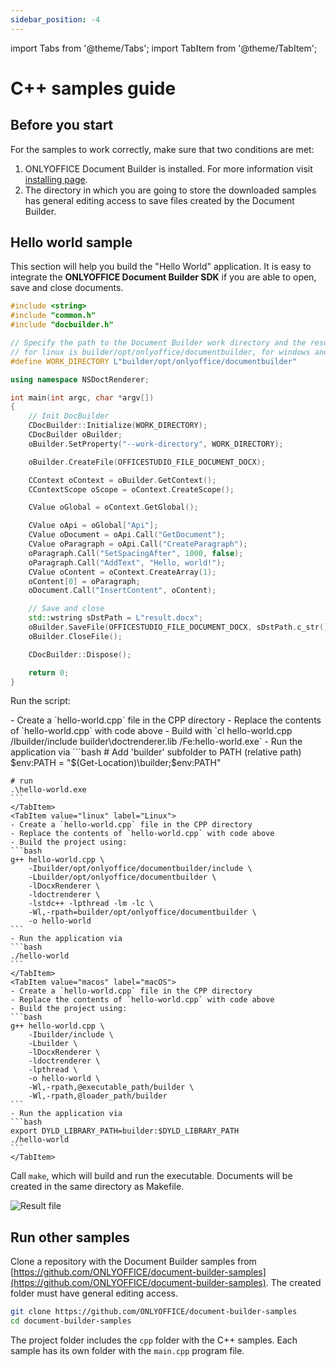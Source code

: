 ```yaml
---
sidebar_position: -4
---
```


import Tabs from '@theme/Tabs';
import TabItem from '@theme/TabItem';

# C++ samples guide

## Before you start

For the samples to work correctly, make sure that two conditions are met:

1. ONLYOFFICE Document Builder is installed. For more information visit [installing page](../get-started/installing.md).
2. The directory in which you are going to store the downloaded samples has general editing access to save files created by the Document Builder.

## Hello world sample

This section will help you build the "Hello World" application. It is easy to integrate the **ONLYOFFICE Document Builder SDK** if you are able to open, save and close documents.

```cpp
#include <string>
#include "common.h"
#include "docbuilder.h"

// Specify the path to the Document Builder work directory and the result path (where the generated file will be saved)
// for linux is builder/opt/onlyoffice/documentbuilder, for windows and mac is builder
#define WORK_DIRECTORY L"builder/opt/onlyoffice/documentbuilder"

using namespace NSDoctRenderer;

int main(int argc, char *argv[])
{
    // Init DocBuilder
    CDocBuilder::Initialize(WORK_DIRECTORY);
    CDocBuilder oBuilder;
    oBuilder.SetProperty("--work-directory", WORK_DIRECTORY);

    oBuilder.CreateFile(OFFICESTUDIO_FILE_DOCUMENT_DOCX);

    CContext oContext = oBuilder.GetContext();
    CContextScope oScope = oContext.CreateScope();

    CValue oGlobal = oContext.GetGlobal();

    CValue oApi = oGlobal["Api"];
    CValue oDocument = oApi.Call("GetDocument");
    CValue oParagraph = oApi.Call("CreateParagraph");
    oParagraph.Call("SetSpacingAfter", 1000, false);
    oParagraph.Call("AddText", "Hello, world!");
    CValue oContent = oContext.CreateArray(1);
    oContent[0] = oParagraph;
    oDocument.Call("InsertContent", oContent);

    // Save and close
    std::wstring sDstPath = L"result.docx";
    oBuilder.SaveFile(OFFICESTUDIO_FILE_DOCUMENT_DOCX, sDstPath.c_str());
    oBuilder.CloseFile();

    CDocBuilder::Dispose();

    return 0;
}
```

Run the script:

<Tabs>
    <TabItem value="windows" label="Windows">
    - Create a `hello-world.cpp` file in the CPP directory
    - Replace the contents of `hello-world.cpp` with code above
    - Build with `cl hello-world.cpp /Ibuilder/include builder\doctrenderer.lib /Fe:hello-world.exe`
    - Run the application via
    ```bash
    # Add 'builder' subfolder to PATH (relative path)
    $env:PATH = "$(Get-Location)\builder;$env:PATH"
    
    # run
    .\hello-world.exe
    ```
    </TabItem>
    <TabItem value="linux" label="Linux">
    - Create a `hello-world.cpp` file in the CPP directory
    - Replace the contents of `hello-world.cpp` with code above
    - Build the project using:
    ```bash
    g++ hello-world.cpp \
        -Ibuilder/opt/onlyoffice/documentbuilder/include \
        -Lbuilder/opt/onlyoffice/documentbuilder \
        -lDocxRenderer \
        -ldoctrenderer \
        -lstdc++ -lpthread -lm -lc \
        -Wl,-rpath=builder/opt/onlyoffice/documentbuilder \
        -o hello-world
    ```
    - Run the application via
    ```bash
    ./hello-world
    ```
    </TabItem>
    <TabItem value="macos" label="macOS">
    - Create a `hello-world.cpp` file in the CPP directory
    - Replace the contents of `hello-world.cpp` with code above
    - Build the project using:
    ```bash
    g++ hello-world.cpp \
        -Ibuilder/include \
        -Lbuilder \
        -lDocxRenderer \
        -ldoctrenderer \
        -lpthread \
        -o hello-world \
        -Wl,-rpath,@executable_path/builder \
        -Wl,-rpath,@loader_path/builder
    ```
    - Run the application via
    ```bash
    export DYLD_LIBRARY_PATH=builder:$DYLD_LIBRARY_PATH
    ./hello-world
    ```
    </TabItem>
</Tabs>

Call `make`, which will build and run the executable. Documents will be created in the same directory as Makefile.

![Result file](/assets/images/docbuilder/cpp-result-file.png)

## Run other samples

Clone a repository with the Document Builder samples from [https://github.com/ONLYOFFICE/document-builder-samples](https://github.com/ONLYOFFICE/document-builder-samples). The created folder must have general editing access.

```bash
git clone https://github.com/ONLYOFFICE/document-builder-samples
cd document-builder-samples
```

The project folder includes the `cpp` folder with the C++ samples. Each sample has its own folder with the `main.cpp` program file.